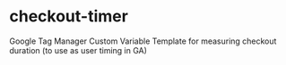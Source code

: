 # checkout-timer
Google Tag Manager Custom Variable Template for measuring checkout duration (to use as user timing in GA)
